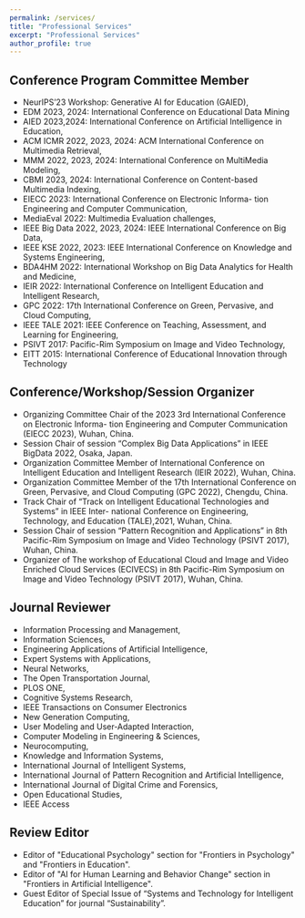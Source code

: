 ```yaml
---
permalink: /services/
title: "Professional Services"
excerpt: "Professional Services"
author_profile: true
---
```


## Conference Program Committee Member

- NeurIPS’23 Workshop: Generative AI for Education (GAIED),
- EDM 2023, 2024: International Conference on Educational Data Mining
- AIED 2023,2024: International Conference on Artificial Intelligence in Education,
- ACM ICMR 2022, 2023, 2024: ACM International Conference on Multimedia Retrieval,
- MMM 2022, 2023, 2024: International Conference on MultiMedia Modeling,
- CBMI 2023, 2024: International Conference on Content-based Multimedia Indexing,
- EIECC 2023: International Conference on Electronic Informa- tion Engineering and Computer Communication,
- MediaEval 2022: Multimedia Evaluation challenges,
- IEEE Big Data 2022, 2023, 2024: IEEE International Conference on Big Data,
- IEEE KSE 2022, 2023: IEEE International Conference on Knowledge and Systems Engineering, 
- BDA4HM 2022: International Workshop on Big Data Analytics for Health and Medicine, 
- IEIR 2022: International Conference on Intelligent Education and Intelligent Research,
- GPC 2022: 17th International Conference on Green, Pervasive, and Cloud Computing,
- IEEE TALE 2021: IEEE Conference on Teaching, Assessment, and Learning for Engineering, 
- PSIVT 2017: Pacific-Rim Symposium on Image and Video Technology,
- EITT 2015: International Conference of Educational Innovation through Technology

##  Conference/Workshop/Session Organizer

- Organizing Committee Chair of the 2023 3rd International Conference on Electronic Informa- tion Engineering and Computer Communication (EIECC 2023), Wuhan, China.
- Session Chair of session “Complex Big Data Applications” in IEEE BigData 2022, Osaka, Japan.
- Organization Committee Member of International Conference on Intelligent Education and Intelligent Research (IEIR 2022), Wuhan, China.
- Organization Committee Member of the 17th International Conference on Green, Pervasive, and Cloud Computing (GPC 2022), Chengdu, China.
- Track Chair of “Track on Intelligent Educational Technologies and Systems” in IEEE Inter- national Conference on Engineering, Technology, and Education (TALE),2021, Wuhan, China.
- Session Chair of session “Pattern Recognition and Applications” in 8th Pacific-Rim Symposium on Image and Video Technology (PSIVT 2017), Wuhan, China.
- Organizer of The workshop of Educational Cloud and Image and Video Enriched Cloud Services (ECIVECS) in 8th Pacific-Rim Symposium on Image and Video Technology (PSIVT 2017), Wuhan, China.

##  Journal Reviewer

- Information Processing and Management,
- Information Sciences,
- Engineering Applications of Artificial Intelligence,
- Expert Systems with Applications,
- Neural Networks,
- The Open Transportation Journal,
- PLOS ONE,
- Cognitive Systems Research,
- IEEE Transactions on Consumer Electronics
- New Generation Computing,
- User Modeling and User-Adapted Interaction,
- Computer Modeling in Engineering & Sciences,
- Neurocomputing,
- Knowledge and Information Systems,
- International Journal of Intelligent Systems,
- International Journal of Pattern Recognition and Artificial Intelligence, 
- International Journal of Digital Crime and Forensics,
- Open Educational Studies,
- IEEE Access

## Review Editor

- Editor of "Educational Psychology" section for "Frontiers in Psychology" and "Frontiers in Education".
- Editor of "AI for Human Learning and Behavior Change" section in "Frontiers in Artificial Intelligence".
- Guest Editor of Special Issue of “Systems and Technology for Intelligent Education” for journal “Sustainability”.
